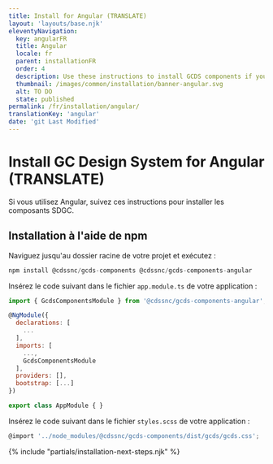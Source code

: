 ```yaml
---
title: Install for Angular (TRANSLATE)
layout: 'layouts/base.njk'
eleventyNavigation:
  key: angularFR
  title: Angular
  locale: fr
  parent: installationFR
  order: 4
  description: Use these instructions to install GCDS components if you're using Angular. (TRANSLATE)
  thumbnail: /images/common/installation/banner-angular.svg
  alt: TO DO
  state: published
permalink: /fr/installation/angular/
translationKey: 'angular'
date: 'git Last Modified'
---
```


# Install GC Design System for Angular (TRANSLATE)

Si vous utilisez Angular, suivez ces instructions pour installer les composants SDGC.

## Installation à l'aide de npm

Naviguez jusqu'au dossier racine de votre projet et exécutez :

```js
npm install @cdssnc/gcds-components @cdssnc/gcds-components-angular
```

Insérez le code suivant dans le fichier <code>app.module.ts</code> de votre application :

```js
import { GcdsComponentsModule } from '@cdssnc/gcds-components-angular';

@NgModule({
  declarations: [
    ...
  ],
  imports: [
    ...,
    GcdsComponentsModule
  ],
  providers: [],
  bootstrap: [...]
})

export class AppModule { }
```

Insérez le code suivant dans le fichier <code>styles.scss</code> de votre application :

```js
@import '../node_modules/@cdssnc/gcds-components/dist/gcds/gcds.css';
```

{% include "partials/installation-next-steps.njk" %}
